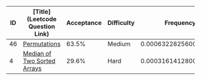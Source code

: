 |ID|[Title](Leetcode Question Link)|Acceptance|Difficulty|Frequency|
|----|-----|----|---|---|
|46|[Permutations]( https://leetcode.com/problems/permutations)|63.5%|Medium|0.0006322825600889028|
|4|[Median of Two Sorted Arrays]( https://leetcode.com/problems/median-of-two-sorted-arrays)|29.6%|Hard|0.0003161412800444514|
